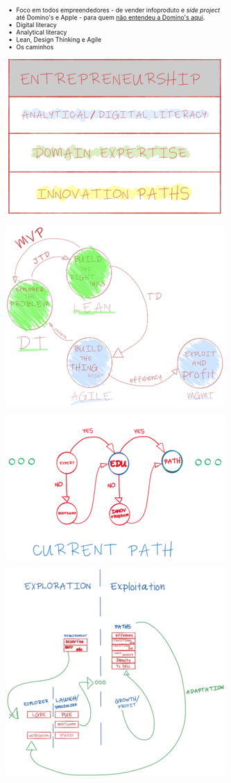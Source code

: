   - Foco em todos empreendedores - de vender infoproduto  e *side project* até Domino's e Apple - para quem [não entendeu a Domino's aqui](https://www.vox.com/2018/1/10/16874054/dominos-ceo-business-stock-price-amazon-facebook-google-pizza).
  - Digital literacy
  - Analytical literacy
  - Lean, Design Thinking e Agile
  - Os caminhos

![Empreendedorismo atualmente](https://github.com/efremfilho/mvp.without.dev/blob/master/pt-br/livro/img/entrepreneurship-today.JPG?raw=true "Empreendedorismo atualmente")

![Caminho com as áreas de conhecimento](https://github.com/efremfilho/mvp.without.dev/blob/master/pt-br/livro/img/path-by-field.JPG?raw=true "Caminho com as áreas de conhecimento")

![Caminho atual de inovação](https://github.com/efremfilho/mvp.without.dev/blob/master/pt-br/livro/img/current-path-of-innovation.PNG?raw=true "Caminho atual de inovação")

![Empresas ambidestras](https://github.com/efremfilho/mvp.without.dev/blob/master/pt-br/livro/img/ambidextrous-organization.JPG?raw=true "Empresas ambidestras")
